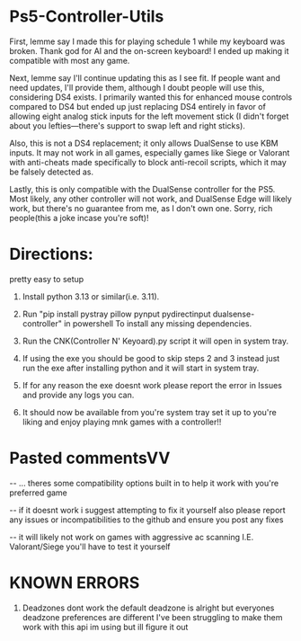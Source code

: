 # Ps5-Controller-Utils

First, lemme say I made this for playing schedule 1 while my keyboard was broken. Thank god for AI and the on-screen keyboard! I ended up making it compatible with most any game.

Next, lemme say I'll continue updating this as I see fit. If people want and need updates, I'll provide them, although I doubt people will use this, considering DS4 exists. I primarily wanted this for enhanced mouse controls compared to DS4 but ended up just replacing DS4 entirely in favor of allowing eight analog stick inputs for the left movement stick (I didn't forget about you lefties—there's support to swap left and right sticks).

Also, this is not a DS4 replacement; it only allows DualSense to use KBM inputs. It may not work in all games, especially games like Siege or Valorant with anti-cheats made specifically to block anti-recoil scripts, which it may be falsely detected as.

Lastly, this is only compatible with the DualSense controller for the PS5. Most likely, any other controller will not work, and DualSense Edge will likely work, but there's no guarantee from me, as I don't own one. Sorry, rich people(this a joke incase you're soft)!

# Directions:
pretty easy to setup

1. Install python 3.13 or similar(i.e. 3.11).

2. Run "pip install pystray pillow pynput pydirectinput dualsense-controller" in powershell To install any missing dependencies.

3. Run the CNK(Controller N' Keyoard).py script it will open in system tray.

4. If using the exe you should be good to skip steps 2 and 3 instead just run the exe after installing python and it will start in system tray.

5. If for any reason the exe doesnt work please report the error in Issues and provide any logs you can.

6. It should now be available from you're system tray set it up to you're liking and enjoy playing mnk games with a controller!!

# Pasted commentsVV
-- ... theres some compatibility options built in to help it work with you're preferred game 

-- if it doesnt work i suggest attempting to fix it yourself also please report any issues or incompatibilities to the github and ensure you post any fixes

-- it will likely not work on games with aggressive ac scanning I.E. Valorant/Siege you'll have to test it yourself


# KNOWN ERRORS
1. Deadzones dont work the default deadzone is alright but everyones deadzone preferences are different I've been struggling to make them work with this api im using but ill figure it out
